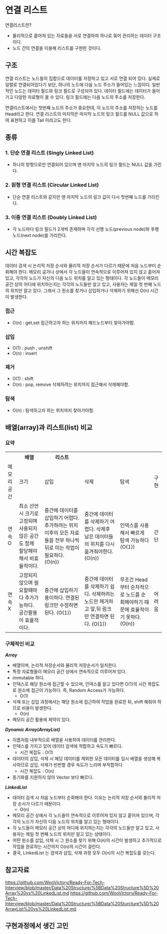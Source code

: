 # 연결 리스트
연결리스트란?
- 물리적으로 흩어져 있는 자료들을 서로 연결하여 하나로 묶어 관리하는 데이터 구조이다.
- 노드 간의 연결을 이용해 리스트를 구현한 것이다.

## 구조
연결 리스트는 노드들의 집합으로 데이터를 저장하고 있고 서로 연결 되어 있다. 실제로 일렬로 연결되어있다기 보단, 하나의 노드에 다음 노드 주소가 들어있는 느낌이다.
일반적인 노드는 데이터 필드와 링크 필드로 구성되어 있다. 데이터 필드에는 데이터가 들어가고 다양한 자료형이 올 수 있다. 링크 필드에는 다음 노드의 주소를 저장한다.

연결리스트에서는 첫번쨰 노드의 주소가 중요한데, 이 노드의 주소를 저장하는 노드를 Head라고 한다.
연결 리스트의 마지막은 마지막 노드의 링크 필드를 NULL 값으로 하여 표현하고 이를 Tail 이라고도 한다.

## 종류
### 1. 단순 연결 리스트 (Singly Linked List)
- 하나의 방향으로만 연결되어 있으며 맨 마지막 노드의 링크 필드는 NULL 값을 가진다.
### 2. 원형 연결 리스트 (Circular Linked List)
- 단순 연결 리스트와 같지만 맨 마지막 노드의 링크 값이 다시 첫번째 노드를 가리킨다.
### 3. 이중 연결 리스트 (Doubly Linked List)
- 각 노드마다 링크 필드가 2개씩 존재하며 각각 선행 노드(previous node)와 후행 노드(next node)를 가리킨다.

## 시간 복잡도
데이터 검색 시 논리적 저장 순서와 물리적 저장 순서가 다르기 때문에 처음 노드부터 순회해야 한다. 메모리 공가나 상에서 각 노드들이 연속적으로 이루어져 있지 않고 흩어져 있고, 각각의 노드가 자신의 다음 노드 위치를 알고 있는 형태이다.
각 노드들이 메모리 공간 상의 어디에 위치하는지는 각각의 노드들만 알고 있고, 사용자는 제일 첫 번째 노드의 위치만 알고 있다. 그래서 그 원소를 찾거나 삽입하거나 삭제하기 위해선 O(n) 시간이 발생한다.
### 접근
- O(n) : get,set 접근하고자 하는 위치까지 해드노드부터 찾아가야함.

### 삽입
- O(1) : push , unshift
- O(n) : insert

### 제거
- O(1) : shift
- O(n) : pop, remove 삭제하려는 위치까지 접근해서 삭제해야함.

### 탐색
- O(n) : 탐색하고자 하는 위치까지 찾아가야함.


## 배열(array)과 리스트(list) 비교
### 요약
<table>
<tr>
<th scope="col"> </td>
<th scope="col">배열</td>
<th scope="col">리스트</td>
</tr>
<tr>
    <td>메모리 공간</td>
    <td>크기</td>
    <td>삽입</td>
    <td>삭제</td>
    <td>탐색</td>
    <td>구현</td>
</tr>
<tr>
    <td>연속O</td>
    <td>최소 선언 시 크기로 고정되며 사용되지 않은 공간도 함께 할당해야 해서 비효율적이다.</td>
    <td>중간에 데이터를 삽입하기 어렵다. 추가하려는 위치 이후의 모든 자료들을 전부 하나씩 뒤로 미는 작업이 필요하다. (O(n))</td>
    <td>중간에 데이터를 삭제하기 어렵다. 삭제후 남은 데이터들의 위치를 다시 옮겨줘야한다. (O(n))</td>
    <td>인덱스를 사용해서 빠르게 탐색 가능하다(O(1))</td>
    <td>간단</td>
</tr>
<tr>
    <td>연속X</td>
    <td>고정되지 않으며 필요할때마다 추가가능하다. 공간활용이 효율적이다.</td>
    <td>중간에 삽입하기 용이하다. 연결된 링크만 수정하면 된다. (O(1))</td>
    <td>중간에 데이터를 삭제하기 쉽다. 삭제하려는 노드만 제거하고 앞,뒤 링크만 연결하면 된다. (O(1))</td>
    <td>무조건 Head 부터 순차적으로 노드를 순회해야하기 때문에 효율적이기 못하다. (O(n))</td>
    <td>어려움</td>
</tr>
</table>

### 구체적인 비교

***Array***
- 배열이며, 논리적 저장순서와 물리적 저장순서가 일치한다.
- 특정 자료형들이 메모리 공간 상에서 연속적으로 이루어져 있다.
- immutable 하다.
- 인덱스로 해당 원소에 접근할 수 있으며, 인덱스를 알고 있다면 O(1)의 시간 복잡도로 원소에 접근이 가능하다. 즉, Random Access가 가능하다.
  - O(1)
- 삭제 또는 삽입 과정에서는 해당 원소에 접근하여 작업을 완료한 뒤, shift 해줘야 하므로 비용이 발생한다.
  - O(n)
- 메모리 공간 활용에 제약이 있다.

***Dynamic Array(ArrayList)***
- 이름처럼 내부적으로 배열을 사용하여 데이터를 관리한다.
- 인덱스를 가지고 있어 데이터 검색에 적합하고 속도가 빠르다.
  - 시간 복잡도 : O(1)
- 데이터의 삽입, 삭제 시 해당 데이터를 제외한 모든 데이터를 임시 배열을 생성해 복사하므로 삽입, 삭제가 빈번할 경우 속도가 느리며 부적합하다.
  - 시간 복잡도 : O(n)
- 동기화를 지원하지 않아 Vector 보다 빠르다.


***LinkedList***
- 데이터 검색 시 처음 노드부터 순회해야 한다. 이유는 논리적 저장 순서와 물리적 저장 순서가 다르기 때문이다.
  - O(n)
- 메모리 공간 상에서 각 노드들이 연속적으로 이루어져 있지 않고 흩어져 있으며, 각각의 노드가 자신의 다음 노드의 위치를 알고 있는 형태이다.
- 각 노드들이 메모리 공간 상의 어디에 위치하는지는 각각의 노드들만 알고 있고, 사용자는 제일 첫 번째 노드의 위치만 알고 있는 상태이다.
- 어떤 원소를 삽입, 삭제 시 그 원소를 찾기 위해 O(n)의 시간이 발생하고 추가적으로 작업을 완료하는 시간까지 O(n)의 시간이 걸린다.
- 결국, LinkedList 는 검색과 삽입, 삭제 과정 모두 O(n)의 시간 복잡도를 갖는다.


## 참고자료
https://github.com/WooVictory/Ready-For-Tech-Interview/blob/master/Data%20Structure/%5BData%20Structure%5D%20Array%20vs%20LinkedList.md
https://github.com/WooVictory/Ready-For-Tech-Interview/blob/master/Data%20Structure/%5BData%20Sturcture%5D%20ArrayList%20vs%20LinkedList.md

## 구현과정에서 생긴 고민
